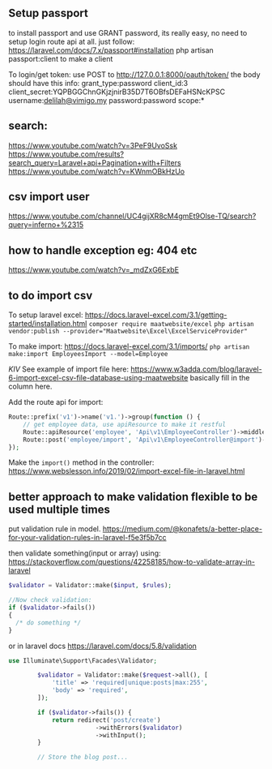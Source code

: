 ## Setup passport
to install passport and use GRANT password, its really easy, no need to setup login route api at all.
just follow: https://laravel.com/docs/7.x/passport#installation
php artisan passport:client to make a client

To login/get token:
use POST to http://127.0.0.1:8000/oauth/token/
the body should have this info:
    grant_type:password
    client_id:3
    client_secret:YQPBGGChnGKjzjnirB35D7T6OBfsDEFaHSNcKPSC
    username:delilah@vimigo.my
    password:password
    scope:*

## search:
https://www.youtube.com/watch?v=3PeF9UvoSsk
https://www.youtube.com/results?search_query=Laravel+api+Pagination+with+Filters
https://www.youtube.com/watch?v=KWnmOBkHzUo

## csv import user
https://www.youtube.com/channel/UC4gijXR8cM4gmEt9Olse-TQ/search?query=inferno+%2315


## how to handle exception eg: 404 etc
https://www.youtube.com/watch?v=_mdZxG6ExbE


## to do import csv

To setup laravel excel:
https://docs.laravel-excel.com/3.1/getting-started/installation.html
`composer require maatwebsite/excel`
`php artisan vendor:publish --provider="Maatwebsite\Excel\ExcelServiceProvider"`


To make import:
https://docs.laravel-excel.com/3.1/imports/
`php artisan make:import EmployeesImport --model=Employee`

_KIV_ See example of import file here:
https://www.w3adda.com/blog/laravel-6-import-excel-csv-file-database-using-maatwebsite
basically fill in the column here.


Add the route api for import:
```php
Route::prefix('v1')->name('v1.')->group(function () {
    // get employee data, use apiResource to make it restful
    Route::apiResource('employee', 'Api\v1\EmployeeController')->middleware('auth:api');
    Route::post('employee/import', 'Api\v1\EmployeeController@import')->name('employee.import')->middleware('auth:api');
});
```

Make the `import()` method in the controller:
https://www.webslesson.info/2019/02/import-excel-file-in-laravel.html

## better approach to make validation flexible to be used multiple times
put validation rule in model.
https://medium.com/@konafets/a-better-place-for-your-validation-rules-in-laravel-f5e3f5b7cc

then validate something(input or array) using:
https://stackoverflow.com/questions/42258185/how-to-validate-array-in-laravel
```php
$validator = Validator::make($input, $rules);

//Now check validation:
if ($validator->fails()) 
{ 
  /* do something */ 
}
```
or in laravel docs
https://laravel.com/docs/5.8/validation
```php
use Illuminate\Support\Facades\Validator;

        $validator = Validator::make($request->all(), [
            'title' => 'required|unique:posts|max:255',
            'body' => 'required',
        ]);

        if ($validator->fails()) {
            return redirect('post/create')
                        ->withErrors($validator)
                        ->withInput();
        }

        // Store the blog post...
```
